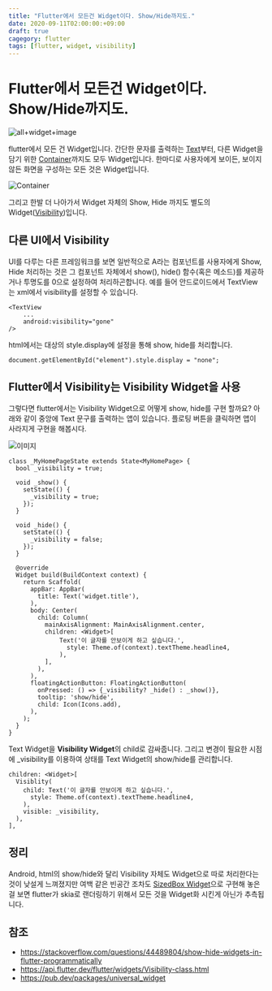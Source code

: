 ```yaml
---
title: "Flutter에서 모든건 Widget이다. Show/Hide까지도."
date: 2020-09-11T02:00:00:+09:00
draft: true
cagegory: flutter
tags: [flutter, widget, visibility]
---
```


# Flutter에서 모든건 Widget이다. Show/Hide까지도.

![all+widget+image]()

flutter에서 모든 건 Widget입니다. 간단한 문자를 출력하는 [Text](https://api.flutter.dev/flutter/widgets/Text-class.html)부터, 다른 Widget을 담기 위한 [Container](https://api.flutter.dev/flutter/widgets/Container-class.html)까지도 모두 Widget입니다. 한마디로 사용자에게 보이든, 보이지 않든 화면을 구성하는 모든 것은 Widget입니다.

![Container](https://sh0seo.github.io/images/flutter-widget-container.png)

그리고 한발 더 나아가서 Widget 자체의 Show, Hide 까지도 별도의 Widget([Visibility](https://api.flutter.dev/flutter/widgets/Visibility-class.html))입니다.

## 다른 UI에서 Visibility

UI를 다루는 다른 프레임워크를 보면 일반적으로 A라는 컴포넌트를 사용자에게 Show, Hide 처리하는 것은 그 컴포넌트 자체에서 show(), hide() 함수(혹은 메소드)를 제공하거나 투명도를 0으로 설정하여 처리하곤합니다. 예를 들어 안드로이드에서 TextView는 xml에서 visibility를 설정할 수 있습니다.

```
<TextView
    ...
    android:visibility="gone"
/>
```

html에서는 대상의 style.display에 설정을 통해 show, hide를 처리합니다.

```
document.getElementById("element").style.display = "none";
```

## Flutter에서 Visibility는 Visibility Widget을 사용

그렇다면 flutter에서는 Visibility Widget으로 어떻게 show, hide를 구현 할까요? 아래와 같이 중앙에 Text 문구를 출력하는 앱이 있습니다. 플로팅 버튼을 클릭하면 앱이 사라지게 구현을 해봅시다.

![이미지](https://sh0seo.github.io/images/flutter-widget-text.png)

```
class _MyHomePageState extends State<MyHomePage> {
  bool _visibility = true;

  void _show() {
    setState(() {
      _visibility = true;
    });
  }

  void _hide() {
    setState(() {
      _visibility = false;
    });
  }
  
  @override
  Widget build(BuildContext context) {
    return Scaffold(
      appBar: AppBar(
        title: Text('widget.title'),
      ),
      body: Center(
        child: Column(
          mainAxisAlignment: MainAxisAlignment.center,
          children: <Widget>[
              Text('이 글자를 안보이게 하고 싶습니다.',
                style: Theme.of(context).textTheme.headline4,  
              ),
          ],
        ),
      ),
      floatingActionButton: FloatingActionButton(
        onPressed: () => {_visibility? _hide() : _show()},
        tooltip: 'show/hide',
        child: Icon(Icons.add),
      ),
    );
  }
}
```

Text Widget을 **Visibility Widget**의 child로 감싸줍니다. 그리고 변경이 필요한 시점에 _visibility를 이용하여 상태를 Text Widget의 show/hide를 관리합니다.

```
children: <Widget>[
  Visiblity(
    child: Text('이 글자를 안보이게 하고 싶습니다.',
      style: Theme.of(context).textTheme.headline4,  
    ),
    visible: _visibility,
  ),
],
```

## 정리

Android, html의 show/hide와 달리 Visibility 자체도 Widget으로 따로 처리한다는 것이 낮설게 느껴졌지만 여백 같은 빈공간 조차도 [SizedBox Widget](https://api.flutter.dev/flutter/widgets/SizedBox-class.html)으로 구현해 놓은걸 보면 flutter가 skia로 랜더링하기 위해서 모든 것을 Widget화 시킨게 아닌가 추측됩니다.

## 참조

- https://stackoverflow.com/questions/44489804/show-hide-widgets-in-flutter-programmatically
- https://api.flutter.dev/flutter/widgets/Visibility-class.html
- https://pub.dev/packages/universal_widget
